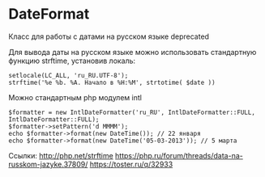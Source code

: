 # DateFormat
Класс для работы с датами на русском языке
deprecated

Для вывода даты на русском языке можно использовать стандартную функцию strftime, установив локаль: 

```
setlocale(LC_ALL, 'ru_RU.UTF-8');
strftime('%e %b. %A. Начало в %H:%M', strtotime( $date ))
```


Можно стандартным php модулем intl

```
$formatter = new IntlDateFormatter('ru_RU', IntlDateFormatter::FULL, IntlDateFormatter::FULL);
$formatter->setPattern('d MMMM');
echo $formatter->format(new DateTime()); // 22 января
echo $formatter->format(new DateTime('05-03-2013')); // 5 марта
```

Ссылки:
http://php.net/strftime
https://php.ru/forum/threads/data-na-russkom-jazyke.37809/
https://toster.ru/q/32933

